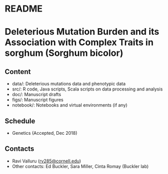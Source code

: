 # README #


# Deleterious Mutation Burden and its Association with Complex Traits in sorghum (Sorghum bicolor)



## Content ##

* data/: Deleterious mutations data and phenotypic data
* src/: R code, Java scripts, Scala scripts on data processing and analysis
* doc/: Manuscript drafts
* figs/: Manuscript figures
* notebook/: Notebooks and virtual environments (if any)



## Schedule ##

* Genetics (Accepted, Dec 2018)



## Contacts ##

* Ravi Valluru (rv285@cornell.edu)
* Other contacts: Ed Buckler, Sara Miller, Cinta Romay (Buckler lab)


